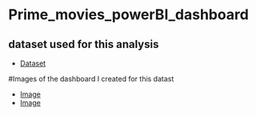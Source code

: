 # Prime_movies_powerBI_dashboard

## dataset used for this analysis 

- <a href="https://github.com/vishwa-47/Prime_movies_powerBI_dashboard/blob/main/amazon_prime_titles%20(1).csv">Dataset</a>

#Images of the dashboard I created for this datast

- <a href = "https://github.com/vishwa-47/Prime_movies_powerBI_dashboard/blob/main/Prime.png"> Image</a>
- <a href = "https://github.com/vishwa-47/Prime_movies_powerBI_dashboard/blob/main/prime2.png"> Image</a>
